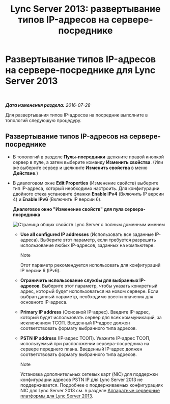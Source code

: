 ﻿---
title: 'Lync Server 2013: развертывание типов IP-адресов на сервере-посреднике'
TOCTitle: Развертывание типов IP-адресов на сервере-посреднике
ms:assetid: 689ebed5-96ee-4cd4-b7ae-ee2a86a1d9b3
ms:mtpsurl: https://technet.microsoft.com/ru-ru/library/JJ204964(v=OCS.15)
ms:contentKeyID: 49310058
ms.date: 07/21/2017
mtps_version: v=OCS.15
ms.translationtype: HT
---

# Развертывание типов IP-адресов на сервере-посреднике для Lync Server 2013

 

_**Дата изменения раздела:** 2016-07-28_

Для развертывания типов IP-адресов на посредник выполните в топологий следующую процедуру.

## Развертывание типов IP-адресов на сервере-посреднике

  - В топологий в разделе **Пулы-посредники** щелкните правой кнопкой сервер в пуле, а затем выберите команду **Изменить свойства**. (Или же выберите сервер и щелкните **Изменить свойства** в меню **Действие**.)

  - В диалоговом окне **Edit Properties** (Изменение свойств) выберите тип IP-адреса, который необходимо настроить. Для конфигурации двойного стека установите флажки **Enable IPv4** (Включить IP версии 4) и **Enable IPv6** (Включить IP версии 6).
    
    **Диалоговое окно "Изменение свойств" для пула сервера-посредника**
    
    ![Страница общих свойств Lync Server с полным доменным именем](images/JJ204964.4e650aca-dbff-4a86-b10d-f0162c032539(OCS.15).png "Страница общих свойств Lync Server с полным доменным именем")
    
      - **Use all configured IP addresses** (Использовать все заданные IP-адреса). Выберите этот параметр, если требуется разрешить использование любых IP-адресов, заданных на компьютере.
        
        > [!note]  
        > Этот параметр рекомендуется использовать для конфигураций IP версии 6 (IPv6).    
      - **Ограничить использование службы для выбранных IP-адресов**. Выберите этот параметр, чтобы указать конкретный адрес, который будет использоваться на новом сервере. Если выбран данный параметр, необходимо ввести значения для основного IP-адреса.
    
      - **Primary IP address** (Основной IP-адрес). Введите IP-адрес, который будет использовать сервер для всех коммуникаций, за исключением ТСОП. Введенный IP-адрес должен соответствовать формату выбранного типа адресов.
    
      - **PSTN IP address** (IP-адрес ТСОП). Укажите IP-адрес ТСОП, используемый при расположении сервера-посредника на сервере переднего плана. Введенный IP-адрес должен соответствовать формату выбранного типа адресов.
        
        > [!note]  
        > Установка дополнительных сетевых карт (NIC) для поддержки конфигурации адресов PSTN IP для Lync Server 2013 не поддерживается. Подробнее о поддерживаемых конфигурациях NIC для Lync Server 2013 см. в разделе <a href="lync-server-2013-server-hardware-platforms.md">Аппаратные серверные платформы для Lync Server 2013</a>.
